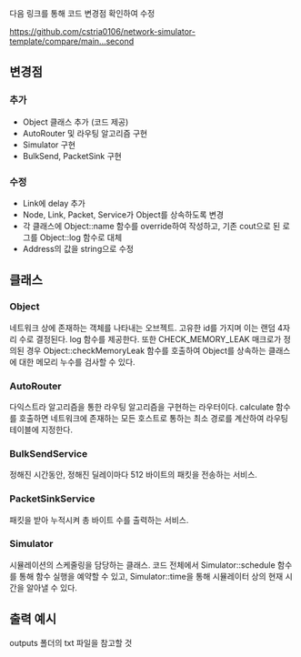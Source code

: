 다음 링크를 통해 코드 변경점 확인하여 수정

https://github.com/cstria0106/network-simulator-template/compare/main...second

## 변경점

### 추가

- Object 클래스 추가 (코드 제공)
- AutoRouter 및 라우팅 알고리즘 구현
- Simulator 구현
- BulkSend, PacketSink 구현

### 수정

- Link에 delay 추가
- Node, Link, Packet, Service가 Object를 상속하도록 변경
- 각 클래스에 Object::name 함수를 override하여 작성하고, 기존 cout으로 된 로그를 Object::log 함수로 대체
- Address의 값을 string으로 수정

## 클래스

### Object

네트워크 상에 존재하는 객체를 나타내는 오브젝트. 고유한 id를 가지며 이는 랜덤 4자리 수로 결정된다. log 함수를 제공한다. 또한 CHECK_MEMORY_LEAK 매크로가 정의된 경우 Object::checkMemoryLeak 함수를 호출하여 Object를 상속하는 클래스에 대한 메모리 누수를 검사할 수 있다.

### AutoRouter

다익스트라 알고리즘을 통한 라우팅 알고리즘을 구현하는 라우터이다. calculate 함수를 호출하면 네트워크에 존재하는 모든 호스트로 통하는 최소 경로를 계산하여 라우팅 테이블에 지정한다.

### BulkSendService

정해진 시간동안, 정해진 딜레이마다 512 바이트의 패킷을 전송하는 서비스.

### PacketSinkService

패킷을 받아 누적시켜 총 바이트 수를 출력하는 서비스.

### Simulator

시뮬레이션의 스케줄링을 담당하는 클래스. 코드 전체에서 Simulator::schedule 함수를 통해 함수 실행을 예약할 수 있고, Simulator::time을 통해 시뮬레이터 상의 현재 시간을 알아낼 수 있다.

## 출력 예시

outputs 폴더의 txt 파일을 참고할 것
